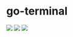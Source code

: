 # go-terminal

![](https://img.shields.io/github/license/leandroveronezi/go-terminal.svg)
![](https://img.shields.io/github/release/leandroveronezi/go-terminal.svg)
![](https://img.shields.io/github/repo-size/leandroveronezi/go-terminal.svg)